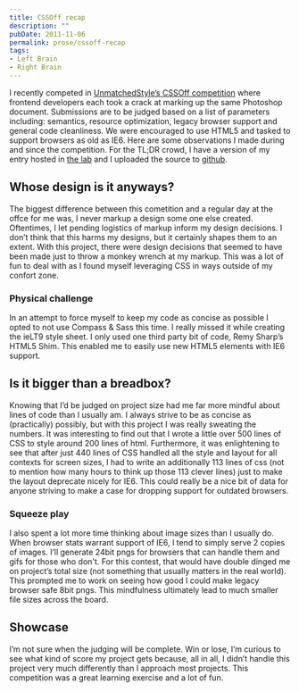 ```yaml
---
title: CSSOff recap
description: ""
pubDate: 2011-11-06
permalink: prose/cssoff-recap
tags:
- Left Brain
- Right Brain
---
```


I recently competed in [UnmatchedStyle’s CSSOff competition](http://www.unmatchedstyle.com/cssoff/) where frontend developers each took a crack at marking up the same Photoshop document. Submissions are to be judged based on a list of parameters including: semantics, resource optimization, legacy browser support and general code cleanliness. We were encouraged to use HTML5 and tasked to support browsers as old as IE6. Here are some observations I made during and since the competition. For the TL;DR crowd, I have a version of my entry hosted in [the lab](http://lab.ryanparsley.com/tripledare) and I uploaded the source to [github](https://github.com/RyanParsley/TripleDare).

## Whose design is it anyways?

The biggest difference between this cometition and a regular day at the offce for me was, I never markup a design some one else created. Oftentimes, I let pending logistics of markup inform my design decisions. I don’t think that this harms my designs, but it certainly shapes them to an extent. With this project, there were design decisions that seemed to have been made just to throw a monkey wrench at my markup. This was a lot of fun to deal with as I found myself leveraging CSS in ways outside of my confort zone.

### Physical challenge

In an attempt to force myself to keep my code as concise as possible I opted to not use Compass & Sass this time. I really missed it while creating the ieLT9 style sheet. I only used one third party bit of code, Remy Sharp’s HTML5 Shim. This enabled me to easily use new HTML5 elements with IE6 support.

## Is it bigger than a breadbox?

Knowing that I’d be judged on project size had me far more mindful about lines of code than I usually am. I always strive to be as concise as (practically) possibly, but with this project I was really sweating the numbers. It was interesting to find out that I wrote a little over 500 lines of CSS to style around 200 lines of html. Furthermore, it was enlightening to see that after just 440 lines of CSS handled all the style and layout for all contexts for screen sizes, I had to write an additionally 113 lines of css (not to mention how many hours to think up those 113 clever lines) just to make the layout deprecate nicely for IE6. This could really be a nice bit of data for anyone striving to make a case for dropping support for outdated browsers.

### Squeeze play

I also spent a lot more time thinking about image sizes than I usually do. When browser stats warrant support of IE6, I tend to simply serve 2 copies of images. I’ll generate 24bit pngs for browsers that can handle them and gifs for those who don't. For this contest, that would have double dinged me on project’s total size (not something that usually matters in the real world). This prompted me to work on seeing how good I could make legacy browser safe 8bit pngs. This mindfulness ultimately lead to much smaller file sizes across the board.

## Showcase

I’m not sure when the judging will be complete. Win or lose, I’m curious to see what kind of score my project gets because, all in all, I didn’t handle this project very much differently than I approach most projects. This competition was a great learning exercise and a lot of fun.